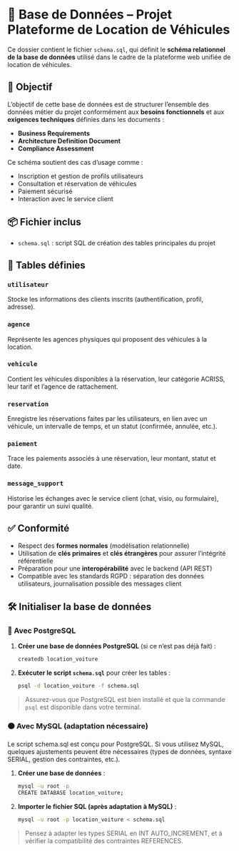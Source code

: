 # 📁 Base de Données – Projet Plateforme de Location de Véhicules

Ce dossier contient le fichier `schema.sql`, qui définit le **schéma relationnel de la base de données** utilisé dans le cadre de la plateforme web unifiée de location de véhicules.

## 🎯 Objectif

L’objectif de cette base de données est de structurer l’ensemble des données métier du projet conformément aux **besoins fonctionnels** et aux **exigences techniques** définies dans les documents :
- **Business Requirements**
- **Architecture Definition Document**
- **Compliance Assessment**

Ce schéma soutient des cas d’usage comme :
- Inscription et gestion de profils utilisateurs
- Consultation et réservation de véhicules
- Paiement sécurisé
- Interaction avec le service client

## 📦 Fichier inclus

- `schema.sql` : script SQL de création des tables principales du projet

## 🧱 Tables définies

### `utilisateur`
Stocke les informations des clients inscrits (authentification, profil, adresse).

### `agence`
Représente les agences physiques qui proposent des véhicules à la location.

### `vehicule`
Contient les véhicules disponibles à la réservation, leur catégorie ACRISS, leur tarif et l’agence de rattachement.

### `reservation`
Enregistre les réservations faites par les utilisateurs, en lien avec un véhicule, un intervalle de temps, et un statut (confirmée, annulée, etc.).

### `paiement`
Trace les paiements associés à une réservation, leur montant, statut et date.

### `message_support`
Historise les échanges avec le service client (chat, visio, ou formulaire), pour garantir un suivi qualité.

## ✅ Conformité

- Respect des **formes normales** (modélisation relationnelle)
- Utilisation de **clés primaires** et **clés étrangères** pour assurer l’intégrité référentielle
- Préparation pour une **interopérabilité** avec le backend (API REST)
- Compatible avec les standards RGPD : séparation des données utilisateurs, journalisation possible des messages client

## 🛠️ Initialiser la base de données

### 🔵 Avec PostgreSQL

1. **Créer une base de données PostgreSQL** (si ce n’est pas déjà fait) :
   ```bash
   createdb location_voiture
   ```

2. **Exécuter le script `schema.sql`** pour créer les tables :

   ```bash
   psql -d location_voiture -f schema.sql
   ```

> Assurez-vous que PostgreSQL est bien installé et que la commande `psql` est disponible dans votre terminal.


### 🟠 Avec MySQL (adaptation nécessaire)

Le script schema.sql est conçu pour PostgreSQL. Si vous utilisez MySQL, quelques ajustements peuvent être nécessaires (types de données, syntaxe SERIAL, gestion des contraintes, etc.).

1. **Créer une base de données** :

   ```bash
   mysql -u root -p
   CREATE DATABASE location_voiture;
   ```

2. **Importer le fichier SQL (après adaptation à MySQL)** :

   ```bash
   mysql -u root -p location_voiture < schema.sql
   ```

> Pensez à adapter les types SERIAL en INT AUTO_INCREMENT, et à vérifier la compatibilité des contraintes REFERENCES.